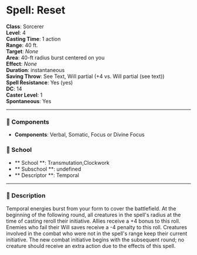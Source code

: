 
# Spell: Reset
**Class**: Sorcerer  
**Level**: 4  
**Casting Time**: 1 action  
**Range**: 40 ft.  
**Target**: _None_  
**Area**: 40-ft radius burst centered on you  
**Effect**: _None_  
**Duration**: instantaneous  
**Saving Throw**: See Text, Will partial (+4 vs. Will partial (see text))  
**Spell Resistance**: Yes (yes)  
**DC**: 14  
**Caster Level**: 1  
**Spontaneous**: Yes

---

### 🔮 Components
- **Components**: Verbal, Somatic, Focus or Divine Focus

### 🏫 School
- ** School **: Transmutation,Clockwork
- ** Subschool **: undefined
- ** Descriptor **: Temporal
---

### 📜 Description
Temporal energies burst from your form to cover the battlefield. At the beginning of the following round, all creatures in the spell's radius at the time of casting reroll their initiative. Allies receive a +4 bonus to this roll. Enemies who fail their Will saves receive a -4 penalty to this roll. Creatures involved in the combat who were not in the spell's range keep their current initiative. The new combat initiative begins with the subsequent round; no creature should receive an extra action due to the effects of this spell.
